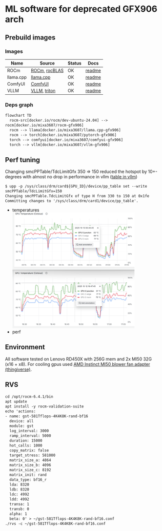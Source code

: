 # ML software for deprecated GFX906 arch

## Prebuild images
### Images
| Name | Source | Status | Docs |
| ---- | ------ | ------ | ---- |
| ROCm | [ROCm](https://github.com/ROCm/ROCm), [rocBLAS](https://github.com/ROCm/rocBLAS) | OK | [readme](./rocm/readme.md) |
| llama.cpp | [llama.cpp](https://github.com/ggml-org/llama.cpp) | OK | [readme](./llama.cpp/readme.md) |
| ComfyUI | [ComfyUI](https://github.com/comfyanonymous/ComfyUI) | OK | [readme](./comfyui/readme.md) |
| VLLM | [VLLM](https://github.com/nlzy/vllm-gfx906), [triton](https://github.com/nlzy/triton-gfx906) | OK | [readme](./vllm/readme.md) |

### Deps graph
```mermaid
flowchart TD
  rocm-src[docker.io/rocm/dev-ubuntu-24.04] --> rocm[docker.io/mixa3607/rocm-gfx906] 
  rocm --> llama[docker.io/mixa3607/llama.cpp-gfx906]
  rocm --> torch[docker.io/mixa3607/pytorch-gfx906]
  torch --> comfyui[docker.io/mixa3607/comfyui-gfx906]
  torch --> vllm[docker.io/mixa3607/vllm-gfx906]
```

## Perf tuning
Changing smcPPTable/TdcLimitGfx 350 => 150 reduced the hotspot by 10+- degrees with almost no drop in performance in vllm ([table in vllm](./vllm/readme.md#benchmarks))

```console
$ upp -p /sys/class/drm/card${GPU_ID}/device/pp_table set --write smcPPTable/TdcLimitGfx=150
Changing smcPPTable.TdcLimitGfx of type H from 330 to 150 at 0x1fe
Committing changes to '/sys/class/drm/card1/device/pp_table'.
```

- temperatures <img src="./docs/images/temperatures.png" alt="temperatures" width="400"/>
- perf 

## Environment
All software tested on Lenovo RD450X with 256G mem and 2x MI50 32G (x16 + x8). For cooling gpus used [AMD Instinct MI50 blower fan adapter (thingiverse)](https://www.thingiverse.com/thing:7153218).

## RVS
```shell
cd /opt/rocm-6.4.1/bin
apt update
apt install -y rocm-validation-suite
echo 'actions:
- name: gst-581Tflops-4K4K8K-rand-bf16
  device: all
  module: gst
  log_interval: 3000
  ramp_interval: 5000
  duration: 15000
  hot_calls: 1000
  copy_matrix: false
  target_stress: 581000
  matrix_size_a: 4864
  matrix_size_b: 4096
  matrix_size_c: 8192
  matrix_init: rand
  data_type: bf16_r
  lda: 8320
  ldb: 8320
  ldc: 4992
  ldd: 4992
  transa: 1
  transb: 0
  alpha: 1
  beta: 0' > ~/gst-581Tflops-4K4K8K-rand-bf16.conf
./rvs -c ~/gst-581Tflops-4K4K8K-rand-bf16.conf
```


